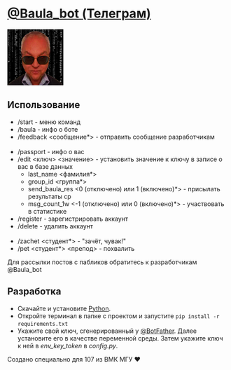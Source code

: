 <a href='https://t.me/baula_bot'>
    <h1>@Baula_bot (Телеграм)</h1>
    <img src='Other/icon.png'></img>
</a>

<h2>Использование</h2>
<ul>
    <li>/start - меню команд</li> 
    <li>/baula - инфо о боте</li> 
    <li>/feedback &lt;сообщение*&gt; - отправить сообщение разработчикам</li>
    </br>
    <li>/passport - инфо о вас</li>
    <li>
        /edit &lt;ключ&gt; &lt;значение&gt; - установить значение к ключу в записе о вас в базе данных
        <ul>
            <li>last_name &lt;фамилия*&gt;</li>
            <li>group_id &lt;группа*&gt;</li>
            <li>send_baula_res &lt;0 (отключено) или 1 (включено)*&gt; - присылать результаты ср</li> 
            <li>msg_count_1w &lt;-1 (отключено) или 0 (включено)*&gt; - участвовать в статистике</li> 
        </ul>
    </li>
    <li>/register - зарегистрировать аккаунт</li>
    <li>/delete - удалить аккаунт</li>
    </br>
    <li>/zachet &lt;студент*&gt; - "зачёт, чувак!"</li>
    <li>/pet &lt;студент*&gt; &lt;препод&gt; - похвалить</li>
</ul>
<p>Для рассылки постов с пабликов обратитесь к разработчикам @Baula_bot</p>
<h2>Разработка</h2>
<ul>
    <li>
        Скачайте и установите <a href='ps://www.python.org/downloads/'>Python</a>.
    </li>
    <li>
        Откройте терминал в папке с проектом и запустите
        <code>pip install -r requirements.txt</code>
    </li>
    <li>
        Укажите свой ключ, сгенерированный у <a href='https://t.me/botfather'>@BotFather</a>. Далее установите его в качестве переменной среды. Затем укажите ключ к ней в <i>env_key_token</i> в <i>config.py</i>.
    </li>
</ul>

<p>Создано специально для 107 из ВМК МГУ ❤</p>
